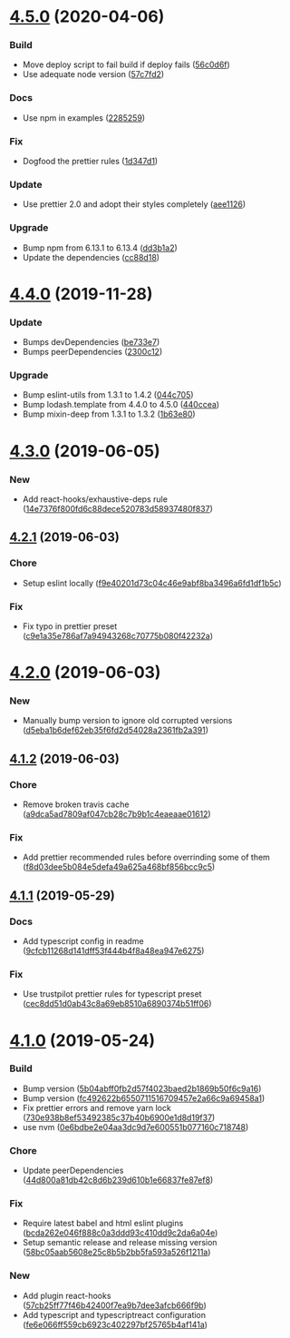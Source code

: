 # [4.5.0](https://github.com/trustpilot/node-eslint-config/compare/v4.4.0...v4.5.0) (2020-04-06)


### Build

* Move deploy script to fail build if deploy fails ([56c0d6f](https://github.com/trustpilot/node-eslint-config/commit/56c0d6ff97d9c9912cc2d7e208446fb541222ead))
* Use adequate node version ([57c7fd2](https://github.com/trustpilot/node-eslint-config/commit/57c7fd21c22ee9abf199d8cce04c1059ea202704))

### Docs

* Use npm in examples ([2285259](https://github.com/trustpilot/node-eslint-config/commit/2285259fb13b35def28a3432ad73da813455a895))

### Fix

* Dogfood the prettier rules ([1d347d1](https://github.com/trustpilot/node-eslint-config/commit/1d347d17d655c4ac65768f80165d05033ac60025))

### Update

* Use prettier 2.0 and adopt their styles completely ([aee1126](https://github.com/trustpilot/node-eslint-config/commit/aee1126f14729a28a618b48c95dd103b6fb794ee))

### Upgrade

* Bump npm from 6.13.1 to 6.13.4 ([dd3b1a2](https://github.com/trustpilot/node-eslint-config/commit/dd3b1a2dd787c89de6ad7fba24541c221054d0c8))
* Update the dependencies ([cc88d18](https://github.com/trustpilot/node-eslint-config/commit/cc88d1897e49ea0553f56c906b724309f5c60a3d))

# [4.4.0](https://github.com/trustpilot/node-eslint-config/compare/v4.3.0...v4.4.0) (2019-11-28)


### Update

* Bumps devDependencies ([be733e7](https://github.com/trustpilot/node-eslint-config/commit/be733e7c28e1e2968a691b87d36fee74af459cf2))
* Bumps peerDependencies ([2300c12](https://github.com/trustpilot/node-eslint-config/commit/2300c12ca57424e13020f4103140df336172c224))

### Upgrade

* Bump eslint-utils from 1.3.1 to 1.4.2 ([044c705](https://github.com/trustpilot/node-eslint-config/commit/044c705e31ede3c3cf7b3c5c599eba8e7a7ce951))
* Bump lodash.template from 4.4.0 to 4.5.0 ([440ccea](https://github.com/trustpilot/node-eslint-config/commit/440ccea87e9a17ab7c472718f1e907a4e34c9a17))
* Bump mixin-deep from 1.3.1 to 1.3.2 ([1b63e80](https://github.com/trustpilot/node-eslint-config/commit/1b63e80938b8fcc1f6230ae439ad90645dd9d72f))

# [4.3.0](https://github.com/trustpilot/node-eslint-config/compare/v4.2.1...v4.3.0) (2019-06-05)


### New

* Add react-hooks/exhaustive-deps rule ([14e7376f800fd6c88dece520783d58937480f837](https://github.com/trustpilot/node-eslint-config/commit/14e7376f800fd6c88dece520783d58937480f837))

## [4.2.1](https://github.com/trustpilot/node-eslint-config/compare/v4.2.0...v4.2.1) (2019-06-03)


### Chore

* Setup eslint locally ([f9e40201d73c04c46e9abf8ba3496a6fd1df1b5c](https://github.com/trustpilot/node-eslint-config/commit/f9e40201d73c04c46e9abf8ba3496a6fd1df1b5c))

### Fix

* Fix typo in prettier preset ([c9e1a35e786af7a94943268c70775b080f42232a](https://github.com/trustpilot/node-eslint-config/commit/c9e1a35e786af7a94943268c70775b080f42232a))

# [4.2.0](https://github.com/trustpilot/node-eslint-config/compare/v4.1.2...v4.2.0) (2019-06-03)


### New

* Manually bump version to ignore old corrupted versions ([d5eba1b6def62eb35f6fd2d54028a2361fb2a391](https://github.com/trustpilot/node-eslint-config/commit/d5eba1b6def62eb35f6fd2d54028a2361fb2a391))

## [4.1.2](https://github.com/trustpilot/node-eslint-config/compare/v4.1.1...v4.1.2) (2019-06-03)


### Chore

* Remove broken travis cache ([a9dca5ad7809af047cb28c7b9b1c4eaeaae01612](https://github.com/trustpilot/node-eslint-config/commit/a9dca5ad7809af047cb28c7b9b1c4eaeaae01612))

### Fix

* Add prettier recommended rules before overrinding some of them ([f8d03dee5b084e5defa49a625a468bf856bcc9c5](https://github.com/trustpilot/node-eslint-config/commit/f8d03dee5b084e5defa49a625a468bf856bcc9c5))

## [4.1.1](https://github.com/trustpilot/node-eslint-config/compare/v4.1.0...v4.1.1) (2019-05-29)


### Docs

* Add typescript config in readme ([9cfcb11268d141dff53f444b4f8a48ea947e6275](https://github.com/trustpilot/node-eslint-config/commit/9cfcb11268d141dff53f444b4f8a48ea947e6275))

### Fix

* Use trustpilot prettier rules for typescript preset ([cec8dd51d0ab43c8a69eb8510a6890374b51ff06](https://github.com/trustpilot/node-eslint-config/commit/cec8dd51d0ab43c8a69eb8510a6890374b51ff06))

# [4.1.0](https://github.com/trustpilot/node-eslint-config/compare/v4.0.0...v4.1.0) (2019-05-24)


### Build

* Bump version ([5b04abff0fb2d57f4023baed2b1869b50f6c9a16](https://github.com/trustpilot/node-eslint-config/commit/5b04abff0fb2d57f4023baed2b1869b50f6c9a16))
* Bump version ([fc492622b6550711516709457e2a66c9a69458a1](https://github.com/trustpilot/node-eslint-config/commit/fc492622b6550711516709457e2a66c9a69458a1))
* Fix prettier errors and remove yarn lock ([730e938b8ef53492385c37b40b6900e1d8d19f37](https://github.com/trustpilot/node-eslint-config/commit/730e938b8ef53492385c37b40b6900e1d8d19f37))
* use nvm ([0e6bdbe2e04aa3dc9d7e600551b077160c718748](https://github.com/trustpilot/node-eslint-config/commit/0e6bdbe2e04aa3dc9d7e600551b077160c718748))

### Chore

* Update peerDependencies ([44d800a81db42c8d6b239d610b1e66837fe87ef8](https://github.com/trustpilot/node-eslint-config/commit/44d800a81db42c8d6b239d610b1e66837fe87ef8))

### Fix

* Require latest babel and html eslint plugins ([bcda262e046f888c0a3ddd93c410dd9c2da6a04e](https://github.com/trustpilot/node-eslint-config/commit/bcda262e046f888c0a3ddd93c410dd9c2da6a04e))
* Setup semantic release and release missing version ([58bc05aab5608e25c8b5b2bb5fa593a526f1211a](https://github.com/trustpilot/node-eslint-config/commit/58bc05aab5608e25c8b5b2bb5fa593a526f1211a))

### New

* Add plugin react-hooks ([57cb25ff77f46b42400f7ea9b7dee3afcb666f9b](https://github.com/trustpilot/node-eslint-config/commit/57cb25ff77f46b42400f7ea9b7dee3afcb666f9b))
* Add typescript and typescriptreact configuration ([fe6e066ff559cb6923c402297bf25765b4af141a](https://github.com/trustpilot/node-eslint-config/commit/fe6e066ff559cb6923c402297bf25765b4af141a))
